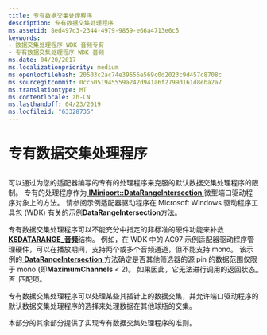 ```yaml
---
title: 专有数据交集处理程序
description: 专有数据交集处理程序
ms.assetid: 8ed497d3-2344-4979-9859-e66a4713e6c5
keywords:
- 数据交集处理程序 WDK 音频专有
- 专有数据交集处理程序 WDK 音频
ms.date: 04/20/2017
ms.localizationpriority: medium
ms.openlocfilehash: 20503c2ac74e39556e569c0d2023c9d457c8708c
ms.sourcegitcommit: 0cc5051945559a242d941a6f2799d161d8eba2a7
ms.translationtype: MT
ms.contentlocale: zh-CN
ms.lasthandoff: 04/23/2019
ms.locfileid: "63328735"
---
```

# <a name="proprietary-data-intersection-handlers"></a>专有数据交集处理程序


## <span id="proprietary_data_intersection_handlers"></span><span id="PROPRIETARY_DATA_INTERSECTION_HANDLERS"></span>


可以通过为您的适配器编写的专有的处理程序来克服的默认数据交集处理程序的限制。 专有的处理程序作为[ **IMiniport::DataRangeIntersection** ](https://msdn.microsoft.com/library/windows/hardware/ff536764)微型端口驱动程序对象上的方法。 请参阅示例适配器驱动程序在 Microsoft Windows 驱动程序工具包 (WDK) 有关的示例**DataRangeIntersection**方法。

专有数据交集处理程序可以不能充分中指定的非标准的硬件功能来补救[ **KSDATARANGE\_音频**](https://msdn.microsoft.com/library/windows/hardware/ff537096)结构。 例如，在 WDK 中的 AC97 示例适配器驱动程序管理硬件，可以在播放期间，支持两个或多个音频通道，但不能支持 mono。 该示例的[ **DataRangeIntersection** ](https://msdn.microsoft.com/library/windows/hardware/ff536764)方法确定是否其他筛选器的源 pin 的数据范围仅限于 mono (即**MaximumChannels** &lt; 2)。 如果因此，它无法进行调用的返回状态\_否\_匹配项。

专有数据交集处理程序可以处理某些其插针上的数据交集，并允许端口驱动程序的默认数据交集处理程序的选择来处理数据在其他球瓶的交集。

本部分的其余部分提供了实现专有数据交集处理程序的准则。

 

 




